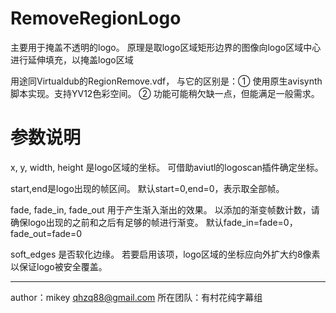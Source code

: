 # RemoveRegionLogo

主要用于掩盖不透明的logo。
原理是取logo区域矩形边界的图像向logo区域中心进行延伸填充，以掩盖logo区域

用途同Virtualdub的RegionRemove.vdf，
与它的区别是：① 使用原生avisynth脚本实现。支持YV12色彩空间。
               ② 功能可能稍欠缺一点，但能满足一般需求。


# 参数说明
 
 x, y, width, height 是logo区域的坐标。
               可借助aviutl的logoscan插件确定坐标。
               
 start,end是logo出现的帧区间。
              默认start=0,end=0，表示取全部帧。
              
 fade, fade_in, fade_out 用于产生渐入渐出的效果。
               以添加的渐变帧数计数，请确保logo出现的之前和之后有足够的帧进行渐变。
               默认fade_in=fade=0，fade_out=fade=0
               
 soft_edges 是否软化边缘。
               若要启用该项，logo区域的坐标应向外扩大约8像素以保证logo被安全覆盖。

------------
 author：mikey
 qhzq88@gmail.com
 所在团队：有村花纯字幕组
